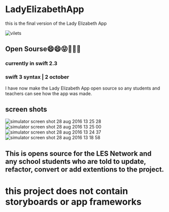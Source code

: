 # LadyElizabethApp
this is the final version of the Lady Elizabeth App 

![vilets](https://cloud.githubusercontent.com/assets/17032803/18056666/27a94324-6e0d-11e6-8605-b034dcfa602d.jpg)

## Open Sourse😄😄😝🎉🎉🎉

### currently in swift 2.3 

### swift 3 syntax | 2 october 

I have now make the Lady Elizabeth App open source so any students and teachers can see  how the app was made.

## screen shots

![simulator screen shot 28 aug 2016 13 25 28](https://cloud.githubusercontent.com/assets/17032803/18056279/87832e06-6e0b-11e6-917e-79ad1737b371.png)
![simulator screen shot 28 aug 2016 13 25 00](https://cloud.githubusercontent.com/assets/17032803/18056301/9e224598-6e0b-11e6-8942-ee66794af6b2.png)
![simulator screen shot 28 aug 2016 13 24 37](https://cloud.githubusercontent.com/assets/17032803/18056375/e4c30938-6e0b-11e6-9006-14ba2e2fb608.png)
![simulator screen shot 28 aug 2016 13 18 58](https://cloud.githubusercontent.com/assets/17032803/18056557/a783d10a-6e0c-11e6-9ae6-ae12da2bc121.png)


## This is opens source for the LES Network and any school students who are told to update, refactor, convert or add extentions to the project. 

# this project does not contain storyboards or app frameworks 
